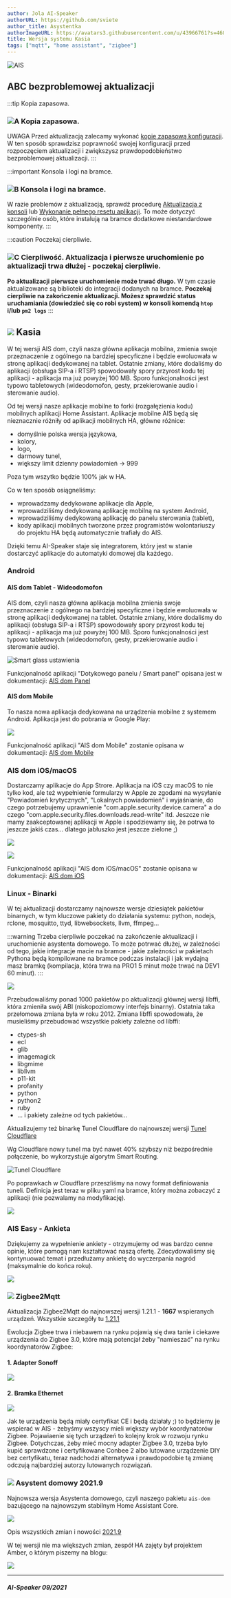 ```yaml
---
author: Jola AI-Speaker
authorURL: https://github.com/sviete
author_title: Asystentka
authorImageURL: https://avatars3.githubusercontent.com/u/43966761?s=460&v=4
title: Wersja systemu Kasia
tags: ["mqtt", "home assistant", "zigbee"]
---
```


<div class="IntroAisBlogMenu" >

![AIS](/img/en/blog/202109/kasia.png)

</div>

<!--truncate-->


## ABC bezproblemowej aktualizacji

:::tip Kopia zapasowa.
### ![A](/img/en/blog/202009/alpha-a-circle.png) Kopia zapasowa.

UWAGA Przed aktualizacją zalecamy wykonać [kopię zapasową konfiguracji](/docs/ais_bramka_configuration_software#kopia-zapasowa-konfiguracji). W ten sposób sprawdzisz poprawność swojej konfiguracji przed rozpoczęciem aktualizacji i zwiększysz prawdopodobieństwo bezproblemowej aktualizacji.
:::

:::important Konsola i logi na bramce.
### ![B](/img/en/blog/202009/alpha-b-circle.png) Konsola i logi na bramce.

W razie problemów z aktualizacją, sprawdź procedurę [Aktualizacja z konsoli](/docs/ais_bramka_update_manual) lub [Wykonanie pełnego resetu aplikacji](/docs/ais_bramka_reset_ais_step_by_step).
To może dotyczyć szczególnie osób, które instalują na bramce dodatkowe niestandardowe komponenty.
:::

:::caution Poczekaj cierpliwie.
### ![C](/img/en/blog/202009/alpha-c-circle.png) Cierpliwość. Aktualizacja i pierwsze uruchomienie po aktualizacji trwa dłużej - poczekaj cierpliwie.

 **Po aktualizacji pierwsze uruchomienie może trwać długo.**
 W tym czasie aktualizowane są biblioteki do integracji dodanych na bramce.
 **Poczekaj cierpliwie na zakończenie aktualizacji.
 Możesz sprawdzić status uruchamiania (dowiedzieć się co robi system) w konsoli komendą ``htop`` i/lub ``pm2 logs``**
:::


## ![](/img/en/blog/202109/kasia.png) Kasia


W tej wersji AIS dom, czyli nasza główna aplikacja mobilna, zmienia swoje przeznaczenie z ogólnego na bardziej specyficzne i będzie ewoluowała w stronę aplikacji dedykowanej na tablet. Ostatnie zmiany, które dodaliśmy do aplikacji (obsługa SIP-a i RTSP) spowodowały spory przyrost kodu tej aplikacji - aplikacja ma już powyżej 100 MB. Sporo funkcjonalności jest typowo tabletowych (wideodomofon, gesty, przekierowanie audio i sterowanie audio).

Od tej wersji nasze aplikacje mobilne to forki (rozgałęzienia kodu) mobilnych aplikacji Home Assistant.
Aplikacje mobilne AIS będą się nieznacznie różniły od aplikacji mobilnych HA, główne różnice:
- domyślnie polska wersja językowa,
- kolory,
- logo,
- darmowy tunel,
- większy limit dzienny powiadomień -> 999

Poza tym wszytko będzie 100% jak w HA.

Co w ten sposób osiągneliśmy:
- wprowadzamy dedykowane aplikacje dla Apple,
- wprowadziliśmy dedykowaną aplikację mobilną na system Android,
- wprowadziliśmy dedykowaną aplikację do panelu sterowania (tablet),
- kody aplikacji mobilnych tworzone przez programistów wolontariuszy do projektu HA będą automatycznie trafiały do AIS.

Dzięki temu AI-Speaker staje się integratorem, który jest w stanie dostarczyć aplikacje do automatyki domowej dla każdego.

### Android

####  AIS dom Tablet - Wideodomofon

AIS dom, czyli nasza główna aplikacja mobilna zmienia swoje przeznaczenie z ogólnego na bardziej specyficzne i będzie ewoluowała w stronę aplikacji dedykowanej na tablet. Ostatnie zmiany, które dodaliśmy do aplikacji (obsługa SIP-a i RTSP) spowodowały spory przyrost kodu tej aplikacji - aplikacja ma już powyżej 100 MB. Sporo funkcjonalności jest typowo tabletowych (wideodomofon, gesty, przekierowanie audio i sterowanie audio).


![Smart glass ustawienia](/img/en/frontend/video_doorbell.png)

Funkcjonalność aplikacji  "Dotykowego panelu / Smart panel" opisana jest w dokumentacji: [AIS dom Panel](/docs/ais_app_android_dom_tablet)

####  AIS dom Mobile

To nasza nowa aplikacja dedykowana na urządzenia mobilne z systemem Android. Aplikacja jest do pobrania w Google Play:

![](/img/en/blog/202109/mob.png)

Funkcjonalność aplikacji  "AIS dom Mobile" zostanie opisana w dokumentacji: [AIS dom Mobile](/docs/ais_app_android_dom_mob)


### AIS dom iOS/macOS

Dostarczamy aplikacje do App Strore. Aplikacja na iOS czy macOS to nie tylko kod, ale też wypełnienie formularzy w Apple ze zgodami na wysyłanie "Powiadomień krytycznych", "Lokalnych powiadomień" i wyjaśnianie, do czego potrzebujemy uprawnienie "com.apple.security.device.camera" a do czego "com.apple.security.files.downloads.read-write" itd.
Jeszcze nie mamy zaakceptowanej aplikacji w Apple i spodziewamy się, że potrwa to jeszcze jakiś czas... dlatego jabłuszko jest jeszcze zielone ;)

![](/img/en/blog/202109/ios.png)

![](/img/en/blog/202109/macOS.png)

Funkcjonalność aplikacji  "AIS dom iOS/macOS" zostanie opisana w dokumentacji: [AIS dom iOS](/docs/ais_app_ios_mob)



### Linux - Binarki

W tej aktualizacji dostarczamy najnowsze wersje dziesiątek pakietów binarnych, w tym kluczowe pakiety do działania systemu: python, nodejs, rclone, mosquitto, ttyd, libwebsockets, llvm, ffmpeg…

:::warning
Trzeba cierpliwie poczekać na zakończenie aktualizacji i uruchomienie asystenta domowego. To może potrwać dłużej, w zależności od tego, jakie integracje macie na bramce - jakie zależności w pakietach Pythona będą kompilowane na bramce podczas instalacji i jak wydajną masz bramkę (kompilacja, która trwa na PRO1 5 minut może trwać na DEV1 60 minut).
:::

![](/img/en/blog/202109/termuxhero.jpg)

Przebudowaliśmy ponad 1000 pakietów po aktualizacji głównej wersji libffi, która zmieniła swój ABI (niskopoziomowy interfejs binarny). Ostatnia taka przełomowa zmiana była w roku 2012.
Zmiana libffi spowodowała, że musieliśmy przebudować wszystkie pakiety zależne od libffi:
- ctypes-sh
- ecl
- glib
- imagemagick
- libgmime
- libllvm
- p11-kit
- profanity
- python
- python2
- ruby
-  ... i pakiety zależne od tych pakietów…




Aktualizujemy też binarkę Tunel Cloudflare do najnowszej wersji [Tunel Cloudflare](https://github.com/cloudflare/cloudflared/releases/tag/2021.9.0)

Wg Cloudflare nowy tunel ma być nawet 40% szybszy niż bezpośrednie połączenie, bo wykorzystuje algorytm Smart Routing.

![Tunel Cloudflare](https://aws1.discourse-cdn.com/free1/uploads/ai_speaker/optimized/2X/f/fb115cb8ae2bb2924d8638f67e2b82acef117c50_2_463x500.jpeg)

Po poprawkach w Cloudflare przeszliśmy na nowy format definiowania tuneli.
Definicja jest teraz w pliku yaml na bramce, który można zobaczyć z aplikacji (nie pozwalamy na modyfikację).

![](https://aws1.discourse-cdn.com/free1/uploads/ai_speaker/original/2X/5/5934b0c4f6552c9603fc8beeab2619c182a72c53.png)


### AIS Easy - Ankieta

Dziękujemy za wypełnienie ankiety - otrzymujemy od was bardzo cenne opinie, które pomogą nam kształtować naszą ofertę. Zdecydowaliśmy się kontynuować temat i przedłużamy ankietę do wyczerpania nagród (maksymalnie do końca roku).

![](/img/en/blog/202108/open_question.jpg)



### ![](/img/en/blog/202102/honeybee.png) Zigbee2Mqtt


Aktualizacja Zigbee2Mqtt do najnowszej wersji 1.21.1 - **1667** wspieranych urządzeń. Wszystkie szczegóły tu [1.21.1](https://github.com/Koenkk/zigbee2mqtt/releases/tag/1.21.1)

Ewolucja Zigbee trwa i niebawem na rynku pojawią się dwa tanie i ciekawe urządzenia do Zigbee 3.0, które mają potencjał żeby "namieszać" na rynku koordynatorów Zigbee:

#### 1. Adapter Sonoff

![](/img/en/blog/202109/sonoff.jpg)



#### 2. Bramka Ethernet

![](/img/en/blog/202109/ZB-GW03-ESP32-Ethernet-Zigbee-Gateway.jpg)


Jak te urządzenia będą miały certyfikat CE i będą działały ;) to będziemy je wspierać w AIS - żebyśmy wszyscy mieli większy wybór koordynatorów Zigbee.
Pojawiaenie się tych urządzeń to kolejny krok w rozwoju rynku Zigbee. Dotychczas, żeby mieć mocny adapter Zigbee 3.0, trzeba było kupić sprawdzone i certyfikowane Conbee 2 albo lutowane urządzenie DIY bez certyfikatu, teraz nadchodzi alternatywa i prawdopodobie tą zmianę odczują najbardziej autorzy lutowanych rozwiązań.



### ![](/img/en/blog/202101/hass.png) Asystent domowy 2021.9


Najnowsza wersja Asystenta domowego, czyli naszego pakietu ``ais-dom`` bazującego na najnowszym stabilnym Home Assistant Core.

![](/img/en/blog/202109/ha.png)


Opis wszystkich zmian i nowości [2021.9](https://www.home-assistant.io/blog/2021/09/01/release-20219/)

W tej wersji nie ma większych zmian, zespół HA zajęty był projektem Amber, o którym piszemy na blogu:


[![](/img/en/blog/202109/amber.png)](https://ai-speaker.discourse.group/t/amber-by-home-assistant/2122)




--------

##### AI-Speaker 09/2021
